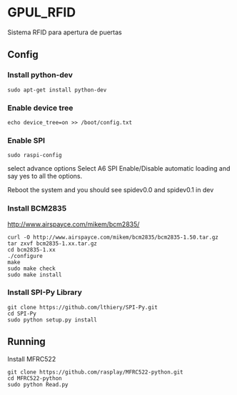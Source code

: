 # GPUL_RFID

Sistema RFID para apertura de puertas

## Config

### Install python-dev

    sudo apt-get install python-dev 

### Enable device tree

    echo device_tree=on >> /boot/config.txt

### Enable SPI

    sudo raspi-config

select advance options
Select A6 SPI  Enable/Disable automatic loading and say yes to all the options.

Reboot the system and you should see spidev0.0 and spidev0.1 in dev

### Install BCM2835

http://www.airspayce.com/mikem/bcm2835/

```
curl -O http://www.airspayce.com/mikem/bcm2835/bcm2835-1.50.tar.gz
tar zxvf bcm2835-1.xx.tar.gz
cd bcm2835-1.xx
./configure
make
sudo make check
sudo make install
```

### Install SPI-Py Library

    git clone https://github.com/lthiery/SPI-Py.git
    cd SPI-Py
    sudo python setup.py install


## Running

Install MFRC522

    git clone https://github.com/rasplay/MFRC522-python.git
    cd MFRC522-python
    sudo python Read.py

